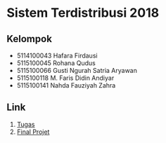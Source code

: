 # Sistem Terdistribusi 2018

## Kelompok
* 5114100043 Hafara Firdausi
* 5115100045 Rohana Qudus
* 5115100066 Gusti Ngurah Satria Aryawan
* 5115100118 M. Faris Didin Andiyar
* 5115100141 Nahda Fauziyah Zahra

## Link
1. [Tugas](/Tugas)
2. [Final Projet](/FP)
